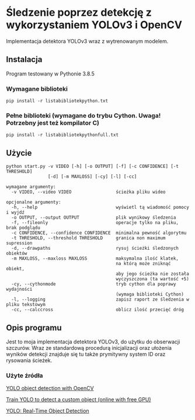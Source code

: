 # Śledzenie poprzez detekcję z wykorzystaniem YOLOv3 i OpenCV
Implementacja detektora YOLOv3 wraz z wytrenowanym modelem.

## Instalacja

Program testowany w Pythonie 3.8.5

### Wymagane biblioteki
```Linux
pip install -r listabibliotekpython.txt
```

### Pełne biblioteki (wymagane do trybu Cython. Uwaga! Potrzebny jest też kompilator C)
```Linux
pip install -r listabibliotekpythonfull.txt
```

## Użycie
```Linux
python start.py -v VIDEO [-h] [-o OUTPUT] [-f] [-c CONFIDENCE] [-t THRESHOLD] 
                [-d] [-m MAXLOSS] [-cy] [-l] [-cc]

wymagane argumenty:
  -v VIDEO, --video VIDEO                 ścieżka pliku wideo

opcjonalne argumenty:
  -h, --help                              wyświetl tą wiadomość pomocy i wyjdź
  -o OUTPUT, --output OUTPUT              plik wynikowy śledzenia
  -f, --fileonly                          operacje tylko na pliku, brak podglądu
  -c CONFIDENCE, --confidence CONFIDENCE  minimalna pewność algorytmu
  -t THRESHOLD, --threshold THRESHOLD     granica non maximum supression
  -d, --drawpaths                         rysuj ścieżki śledzonych obiektów
  -m MAXLOSS, --maxloss MAXLOSS           maksymalna ilość klatek, 
                                          na którą może zniknąć obiekt,
                                          aby jego ścieżka nie została
                                          wyczyszczona (ta wartość +5)
  -cy, --cythonmode                       tryb cython dla poprawy wydajności 
                                          (wymaga biblioteki Cython)
  -l, --logging                           zapisz raport ze śledzenia w pliku tekstowym
  -cc, --calccross                        oblicz ilość przecięć dróg
  ```
  
  ## Opis programu
  Jest to moja implementacja detektora YOLOv3, do użytku do obserwacji szczurów. Wraz ze standardową procedurą inicjalizacji oraz ułożenia wyników detekcji znajduje się tu także prymitywny system ID oraz rysowania ścieżek.
  
  ### Użyte źródła
  [YOLO object detection with OpenCV](https://www.pyimagesearch.com/2018/11/12/yolo-object-detection-with-opencv/)
  
  [Train YOLO to detect a custom object (online with free GPU)](https://pysource.com/2020/04/02/train-yolo-to-detect-a-custom-object-online-with-free-gpu/)
  
  [YOLO: Real-Time Object Detection](https://pjreddie.com/darknet/yolo/)
